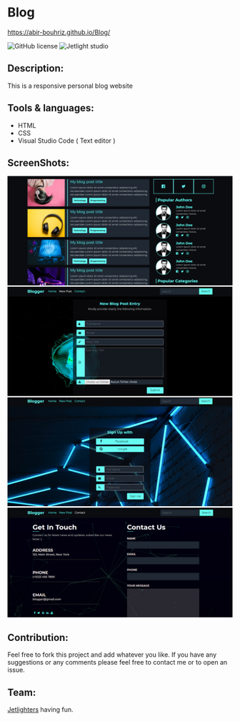 # Blog
https://abir-bouhriz.github.io/Blog/

![GitHub license](https://img.shields.io/github/license/Mohammed-Benotmane/Tower-Defense-Game.svg)
![Jetlight studio](https://img.shields.io/badge/Made%20by-Jetlight%20studio-blue.svg?color=082544)

## Description:
This is a responsive personal blog website

## Tools & languages:
* HTML
* CSS
* Visual Studio Code ( Text editor )

## ScreenShots:
<img src="screenshots/1.png" />
<img src="screenshots/2.png" />
<img src="screenshots/4.png" />
<img src="screenshots/3.png" />

## Contribution:
Feel free to fork this project and add whatever you like. If you have any suggestions or any comments please feel free to contact me or to open an issue.

## Team:
[Jetlighters](https://github.com/JetLightStudio) having fun.
